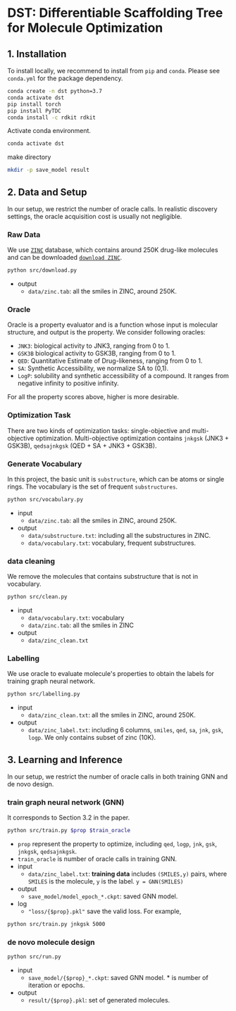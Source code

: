 # DST: Differentiable Scaffolding Tree for Molecule Optimization 



## 1. Installation 

To install locally, we recommend to install from `pip` and `conda`. Please see `conda.yml` for the package dependency. 
```bash
conda create -n dst python=3.7 
conda activate dst
pip install torch 
pip install PyTDC 
conda install -c rdkit rdkit 
```


Activate conda environment. 
```bash
conda activate dst
```

make directory
```bash
mkdir -p save_model result 
```


## 2. Data and Setup
In our setup, we restrict the number of oracle calls. In realistic discovery settings, the oracle acquisition cost is usually not negligible. 


### Raw Data 
We use [`ZINC`](https://tdcommons.ai/generation_tasks/molgen/) database, which contains around 250K drug-like molecules and can be downloaded [`download ZINC`](https://tdcommons.ai/generation_tasks/molgen/). 
```bash
python src/download.py
```
- output
  - `data/zinc.tab`: all the smiles in ZINC, around 250K. 

### Oracle
Oracle is a property evaluator and is a function whose input is molecular structure, and output is the property. 
We consider following oracles: 
* `JNK3`: biological activity to JNK3, ranging from 0 to 1.
* `GSK3B` biological activity to GSK3B, ranging from 0 to 1. 
* `QED`: Quantitative Estimate of Drug-likeness, ranging from 0 to 1. 
* `SA`: Synthetic Accessibility, we normalize SA to (0,1). 
* `LogP`: solubility and synthetic accessibility of a compound. It ranges from negative infinity to positive infinity. 

For all the property scores above, higher is more desirable. 

### Optimization Task 
There are two kinds of optimization tasks: single-objective and multi-objective optimization. 
Multi-objective optimization contains `jnkgsk` (JNK3 + GSK3B), `qedsajnkgsk` (QED + SA + JNK3 + GSK3B). 


### Generate Vocabulary 
In this project, the basic unit is `substructure`, which can be atoms or single rings. 
The vocabulary is the set of frequent `substructures`. 
```bash 
python src/vocabulary.py
```
- input
  - `data/zinc.tab`: all the smiles in ZINC, around 250K. 
- output
  - `data/substructure.txt`: including all the substructures in ZINC. 
  - `data/vocabulary.txt`: vocabulary, frequent substructures. 

### data cleaning  
We remove the molecules that contains substructure that is not in vocabulary. 

```bash 
python src/clean.py 
```

- input 
  - `data/vocabulary.txt`: vocabulary 
  - `data/zinc.tab`: all the smiles in ZINC
- output
  - `data/zinc_clean.txt`

### Labelling
We use oracle to evaluate molecule's properties to obtain the labels for training graph neural network. 
```bash
python src/labelling.py
```
- input
  - `data/zinc_clean.txt`: all the smiles in ZINC, around 250K. 
- output
  - `data/zinc_label.txt`: including 6 columns, `smiles`, `qed`, `sa`, `jnk`, `gsk`, `logp`. We only contains subset of zinc (10K). 



## 3. Learning and Inference 

In our setup, we restrict the number of oracle calls in both training GNN and de novo design. 

### train graph neural network (GNN)

It corresponds to Section 3.2 in the paper. 
```bash 
python src/train.py $prop $train_oracle
```
- `prop` represent the property to optimize, including `qed`, `logp`, `jnk`, `gsk`, `jnkgsk`, `qedsajnkgsk`.  
- `train_oracle` is number of oracle calls in training GNN. 
- input 
  - `data/zinc_label.txt`: **training data** includes `(SMILES,y)` pairs, where `SMILES` is the molecule, `y` is the label. `y = GNN(SMILES)`
- output 
  - `save_model/model_epoch_*.ckpt`: saved GNN model. 
- log
  - `"loss/{$prop}.pkl"` save the valid loss. 
For example, 
```bash 
python src/train.py jnkgsk 5000 
```

### de novo molecule design 




```bash
python src/run.py 
```
- input 
  - `save_model/{$prop}_*.ckpt`: saved GNN model. * is number of iteration or epochs. 
- output 
  - `result/{$prop}.pkl`: set of generated molecules. 












